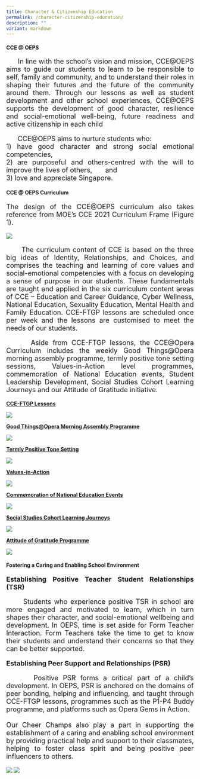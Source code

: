 ```yaml
---
title: Character & Citizenship Education
permalink: /character-citizenship-education/
description: ""
variant: markdown
---
```

<h4><b>CCE @ OEPS</b></h4>

<p style="font-size:18px;" align="justify">&nbsp;&nbsp;&nbsp;&nbsp;&nbsp;&nbsp;In line with the school’s vision and mission, CCE@OEPS aims to guide our students to learn to be responsible to self, family and community, and to understand their roles in shaping their futures and the future of the community around them. Through our lessons as well as student development and other school experiences, CCE@OEPS supports the development of good character, resilience and social-emotional well-being, future readiness and active citizenship in each child</p>

<p style="font-size:18px;" align="justify">&nbsp;&nbsp;&nbsp;&nbsp;&nbsp;&nbsp;CCE@OEPS aims to nurture students who:<br>
1)	have good character and strong social emotional competencies,<br>
2)	are purposeful and others-centred with the will to improve the lives of others, &nbsp;&nbsp;&nbsp;&nbsp;&nbsp;&nbsp;and<br>
3)	love and appreciate Singapore.</p>

<h4><b>CCE @ OEPS Curriculum</b></h4>
	<p style="font-size:18px;" align="justify">The design of the CCE@OEPS curriculum also takes reference from MOE’s CCE 2021 Curriculum Frame (Figure 1). </p>
	
<img src="/images/2024/Cce/map1.jpg">

<p style="font-size:18px;" align="justify">&nbsp;&nbsp;&nbsp;&nbsp;&nbsp;&nbsp;The curriculum content of CCE is based on the three big ideas of Identity, Relationships, and Choices, and comprises the teaching and learning of core values and social-emotional competencies with a focus on developing a sense of purpose in our students. These fundamentals are taught and applied in the six curriculum content areas of CCE – Education and Career Guidance, Cyber Wellness, National Education, Sexuality Education, Mental Health and Family Education. CCE-FTGP lessons are scheduled once per week and the lessons are customised to meet the needs of our students.</p>

<p style="font-size:18px;" align="justify">&nbsp;&nbsp;&nbsp;&nbsp;&nbsp;&nbsp;Aside from CCE-FTGP lessons, the CCE@Opera Curriculum includes the weekly Good Things@Opera morning assembly programme, termly positive tone setting sessions, Values-in-Action level programmes, commemoration of National Education events, Student Leadership Development, Social Studies Cohort Learning Journeys and our Attitude of Gratitude initiative. </p>

<p><u><b>CCE-FTGP Lessons</b></u></p>
<img src="/images/2024/Cce/cce1.jpg">

<p><u><b>Good Things@Opera Morning Assembly Programme</b></u></p>
<img src="/images/2024/Cce/cce2.jpg">

<p><u><b>Termly Positive Tone Setting</b></u></p>
<img src="/images/2024/Cce/cce3.jpg">

<p><u><b>Values-in-Action </b></u></p>
<img src="/images/2024/Cce/cce4.jpg">

<p><u><b>Commemoration of National Education Events </b></u></p>
<img src="/images/2024/Cce/cce5.jpg">

<p><u><b>Social Studies Cohort Learning Journeys </b></u></p>
<img src="/images/2024/Cce/cce6.jpg">

<p><u><b>Attitude of Gratitude Programme </b></u></p>
<img src="/images/2024/Cce/cce7.jpg">

<h4><b>Fostering a Caring and Enabling School Environment</b></h4>
<p style="font-size:18px;" align="justify"><b>Establishing Positive Teacher Student Relationships (TSR) </b></p>

<p style="font-size:18px;" align="justify">&nbsp;&nbsp;&nbsp;&nbsp;&nbsp;&nbsp;Students who experience positive TSR in school are more engaged and motivated to learn, which in turn shapes their character, and social-emotional wellbeing and development. 
		In OEPS, time is set aside for Form Teacher Interaction. Form Teachers take the time to get to know their students and understand their concerns so that they can be better supported. 
</p>

<p style="font-size:18px;" align="justify"><b>Establishing Peer Support and Relationships (PSR) </b></p>

<p style="font-size:18px;" align="justify">&nbsp;&nbsp;&nbsp;&nbsp;&nbsp;&nbsp;Positive PSR forms a critical part of a child’s development. In OEPS, PSR is anchored on the domains of peer bonding, helping and influencing, and taught through CCE-FTGP lessons, programmes such as the P1-P4 Buddy programme, and platforms such as Opera Gems in Action.  <br><br>Our Cheer Champs also play a part in supporting the establishment of a caring and enabling school environment by providing practical help and support to their classmates, helping to foster class spirit and being positive peer influencers to others. 
</p>

<img src="/images/2024/Cce/cce8.jpg">
<img src="/images/2024/Cce/cce9.jpg">






